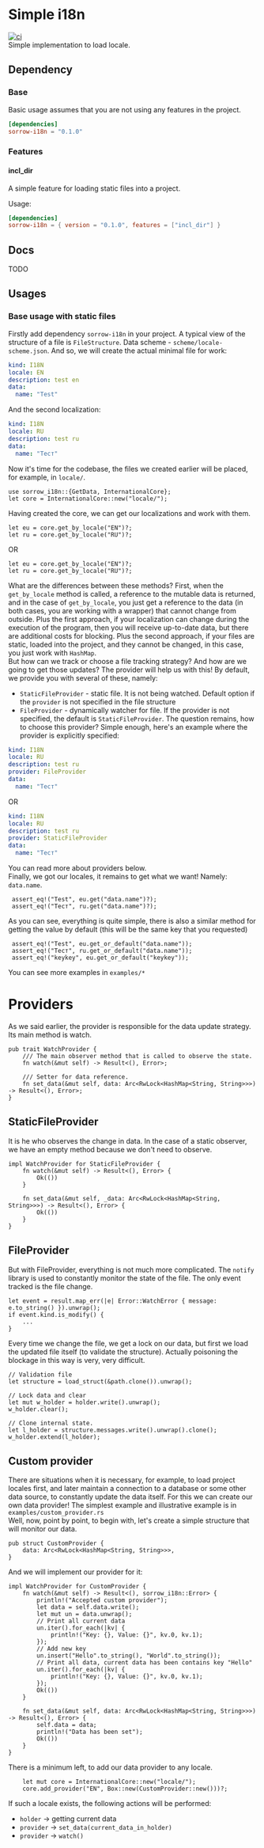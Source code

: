# Simple i18n

[![ci](https://github.com/SinmoWay/simple-i18n/actions/workflows/ci.yml/badge.svg?branch=main)](https://github.com/SinmoWay/simple-i18n/actions/workflows/ci.yml)  
Simple implementation to load locale.

## Dependency

### Base

Basic usage assumes that you are not using any features in the project.

```toml
[dependencies]
sorrow-i18n = "0.1.0"
```

### Features

#### incl_dir

A simple feature for loading static files into a project.

Usage:

```toml
[dependencies]
sorrow-i18n = { version = "0.1.0", features = ["incl_dir"] }
```

## Docs

TODO

## Usages

### Base usage with static files

Firstly add dependency `sorrow-i18n` in your project. A typical view of the structure of a file is `FileStructure`. Data
scheme - `scheme/locale-scheme.json`. And so, we will create the actual minimal file for work:

```yaml
kind: I18N
locale: EN
description: test en
data:
  name: "Test"
```

And the second localization:

```yaml
kind: I18N
locale: RU
description: test ru
data:
  name: "Тест"
```

Now it's time for the codebase, the files we created earlier will be placed, for example, in `locale/`.

```
use sorrow_i18n::{GetData, InternationalCore};
let core = InternationalCore::new("locale/");
```

Having created the core, we can get our localizations and work with them.

```
let eu = core.get_by_locale("EN")?;
let ru = core.get_by_locale("RU")?;
```

OR

```
let eu = core.get_by_locale("EN")?;
let ru = core.get_by_locale("RU")?;
```

What are the differences between these methods? First, when the `get_by_locale` method is called, a reference to the
mutable data is returned, and in the case of `get_by_locale`, you just get a reference to the data (in both cases, you
are working with a wrapper) that cannot change from outside. Plus the first approach, if your localization can change
during the execution of the program, then you will receive up-to-date data, but there are additional costs for blocking.
Plus the second approach, if your files are static, loaded into the project, and they cannot be changed, in this case,
you just work with `HashMap`.  
But how can we track or choose a file tracking strategy? And how are we going to get those updates? The provider will
help us with this! By default, we provide you with several of these, namely:

* `StaticFileProvider` - static file. It is not being watched. Default option if the `provider` is not specified in the
  file structure
* `FileProvider` - dynamically watcher for file. If the provider is not specified, the default is `StaticFileProvider`.
  The question remains, how to choose this provider? Simple enough, here's an example where the provider is explicitly
  specified:

```yaml
kind: I18N
locale: RU
description: test ru
provider: FileProvider
data:
  name: "Тест"
```

OR

```yaml
kind: I18N
locale: RU
description: test ru
provider: StaticFileProvider
data:
  name: "Тест"
```

You can read more about providers below.  
Finally, we got our locales, it remains to get what we want! Namely: `data.name`.

```
 assert_eq!("Test", eu.get("data.name")?);
 assert_eq!("Тест", ru.get("data.name")?);
```

As you can see, everything is quite simple, there is also a similar method for getting the value by default (this will
be the same key that you requested)

```
 assert_eq!("Test", eu.get_or_default("data.name"));
 assert_eq!("Тест", ru.get_or_default("data.name"));
 assert_eq!("keykey", eu.get_or_default("keykey"));
```

You can see more examples in `examples/*`

# Providers

As we said earlier, the provider is responsible for the data update strategy. Its main method is watch.

```
pub trait WatchProvider {
    /// The main observer method that is called to observe the state.
    fn watch(&mut self) -> Result<(), Error>;

    /// Setter for data reference.
    fn set_data(&mut self, data: Arc<RwLock<HashMap<String, String>>>) -> Result<(), Error>;
}
```
## StaticFileProvider

It is he who observes the change in data. In the case of a static observer, we have an empty method because we don't
need to observe.

```
impl WatchProvider for StaticFileProvider {
    fn watch(&mut self) -> Result<(), Error> {
        Ok(())
    }

    fn set_data(&mut self, _data: Arc<RwLock<HashMap<String, String>>>) -> Result<(), Error> {
        Ok(())
    }
}
```

## FileProvider
But with FileProvider, everything is not much more complicated. The `notify` library is used to constantly monitor the state of the file. The only event tracked is the file change.
```
let event = result.map_err(|e| Error::WatchError { message: e.to_string() }).unwrap();
if event.kind.is_modify() {
    ...
}
```
Every time we change the file, we get a lock on our data, but first we load the updated file itself (to validate the structure). Actually poisoning the blockage in this way is very, very difficult.
```
// Validation file
let structure = load_struct(&path.clone()).unwrap();

// Lock data and clear
let mut w_holder = holder.write().unwrap();
w_holder.clear();

// Clone internal state.
let l_holder = structure.messages.write().unwrap().clone();
w_holder.extend(l_holder);
```
## Custom provider
There are situations when it is necessary, for example, to load project locales first, and later maintain a connection to a database or some other data source, to constantly update the data itself. For this we can create our own data provider! The simplest example and illustrative example is in `examples/custom_provider.rs`  
Well, now, point by point, to begin with, let's create a simple structure that will monitor our data.
```
pub struct CustomProvider {
    data: Arc<RwLock<HashMap<String, String>>>,
}
```
And we will implement our provider for it:
```
impl WatchProvider for CustomProvider {
    fn watch(&mut self) -> Result<(), sorrow_i18n::Error> {
        println!("Accepted custom provider");
        let data = self.data.write();
        let mut un = data.unwrap();
        // Print all current data
        un.iter().for_each(|kv| {
            println!("Key: {}, Value: {}", kv.0, kv.1);
        });
        // Add new key
        un.insert("Hello".to_string(), "World".to_string());
        // Print all data, current data has been contains key "Hello"
        un.iter().for_each(|kv| {
            println!("Key: {}, Value: {}", kv.0, kv.1);
        });
        Ok(())
    }

    fn set_data(&mut self, data: Arc<RwLock<HashMap<String, String>>>) -> Result<(), Error> {
        self.data = data;
        println!("Data has been set");
        Ok(())
    }
}
```
There is a minimum left, to add our data provider to any locale.
```
    let mut core = InternationalCore::new("locale/");
    core.add_provider("EN", Box::new(CustomProvider::new()))?;
```
If such a locale exists, the following actions will be performed:
* `holder` -> getting current data 
* `provider` -> `set_data(current_data_in_holder)`
* `provider` -> `watch()`